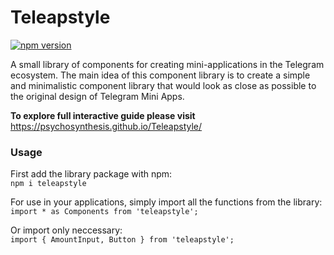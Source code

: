 # Teleapstyle
[![npm version](https://img.shields.io/npm/v/teleapstyle?color=%23047dec)](https://www.npmjs.org/package/teleapstyle)

A small library of components for creating mini-applications in the Telegram ecosystem. The main idea of this component library is to create a simple and minimalistic component library that would look as close as possible to the original design of Telegram Mini Apps.

**To explore full interactive guide please visit** https://psychosynthesis.github.io/Teleapstyle/

### Usage
First add the library package with npm: \
`npm i teleapstyle`

For use in your applications, simply import all the functions from the library: \
`import * as Components from 'teleapstyle';`

Or import only neccessary: \
`import { AmountInput, Button } from 'teleapstyle';`
